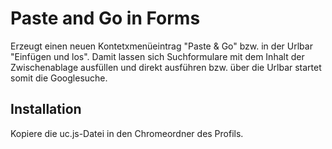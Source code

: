 # Paste and Go in Forms
Erzeugt einen neuen Kontetxmenüeintrag "Paste & Go" bzw. in der Urlbar "Einfügen und los". 
Damit lassen sich Suchformulare mit dem Inhalt der Zwischenablage ausfüllen und direkt ausführen 
bzw. über die Urlbar startet somit die Googlesuche.

## Installation
Kopiere die uc.js-Datei in den Chromeordner des Profils.

